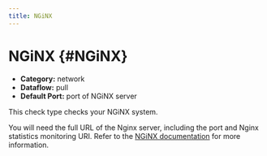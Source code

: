 ```yaml
---
title: NGiNX
---
```


# NGiNX {#NGiNX}

 * **Category:** network
 * **Dataflow:** pull
 * **Default Port:** port of NGiNX server

This check type checks your NGiNX system.

You will need the full URL of the Nginx server, including the port and Nginx statistics monitoring URI. Refer to the [NGiNX documentation](http://nginx.org/en/docs/) for more information.

